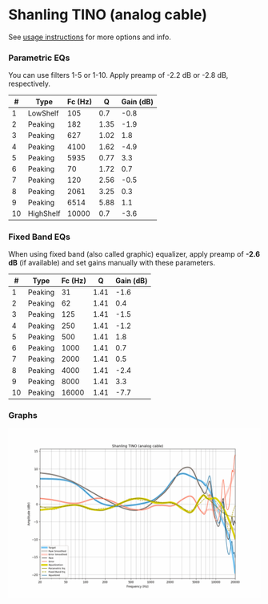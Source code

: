 # Shanling TINO (analog cable)
See [usage instructions](https://github.com/jaakkopasanen/AutoEq#usage) for more options and info.

### Parametric EQs
You can use filters 1-5 or 1-10. Apply preamp of -2.2 dB or -2.8 dB, respectively.

|   # | Type      |   Fc (Hz) |    Q |   Gain (dB) |
|-----|-----------|-----------|------|-------------|
|   1 | LowShelf  |       105 | 0.7  |        -0.8 |
|   2 | Peaking   |       182 | 1.35 |        -1.9 |
|   3 | Peaking   |       627 | 1.02 |         1.8 |
|   4 | Peaking   |      4100 | 1.62 |        -4.9 |
|   5 | Peaking   |      5935 | 0.77 |         3.3 |
|   6 | Peaking   |        70 | 1.72 |         0.7 |
|   7 | Peaking   |       120 | 2.56 |        -0.5 |
|   8 | Peaking   |      2061 | 3.25 |         0.3 |
|   9 | Peaking   |      6514 | 5.88 |         1.1 |
|  10 | HighShelf |     10000 | 0.7  |        -3.6 |

### Fixed Band EQs
When using fixed band (also called graphic) equalizer, apply preamp of **-2.6 dB** (if available) and set gains manually with these parameters.

|   # | Type    |   Fc (Hz) |    Q |   Gain (dB) |
|-----|---------|-----------|------|-------------|
|   1 | Peaking |        31 | 1.41 |        -1.6 |
|   2 | Peaking |        62 | 1.41 |         0.4 |
|   3 | Peaking |       125 | 1.41 |        -1.5 |
|   4 | Peaking |       250 | 1.41 |        -1.2 |
|   5 | Peaking |       500 | 1.41 |         1.8 |
|   6 | Peaking |      1000 | 1.41 |         0.7 |
|   7 | Peaking |      2000 | 1.41 |         0.5 |
|   8 | Peaking |      4000 | 1.41 |        -2.4 |
|   9 | Peaking |      8000 | 1.41 |         3.3 |
|  10 | Peaking |     16000 | 1.41 |        -7.7 |

### Graphs
![](./Shanling%20TINO%20(analog%20cable).png)
